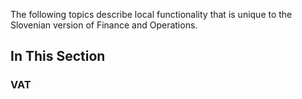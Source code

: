 The following topics describe local functionality that is unique to the Slovenian version of Finance and Operations.

## In This Section

### VAT

[](help)